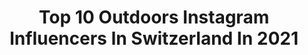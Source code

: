 ---
title: Top 10 Outdoors Instagram Influencers In Switzerland In 2021
description: >-
  Find top outdoors Instagram influencers in Switzerland in 2021. Most popular hashtags: #swissalps #switzerland #artofvisuals #visitswitzerland.
platform: Instagram
hits: 262
text_top: Discover the top-rated Instagram accounts on inBeat.
text_bottom: inBeat holds 262 Instagram influencers like this in Switzerland for you to contact.
profiles:
  - username: "sixthlens"
    fullname: >-
      Matteo Mangano | Photographer
    bio: >-
      ↟ 25 // Varese, Italy 🇮🇹 ↟ See the world through my eyes 🏔 ↟ Everyday life as @teomangano ↟ MY BEST VIDEO ⬇️ #outdoors #travel #landscapephotography
    location: "Switzerland"
    followers: 5932
    engagement: 1726
    commentsToLikes: 0.111616
    id: ckap9zt29u5es0i78h42tahbt
    verified: false
    hashtags: "#visitlofoten, #roamerground, #mtnfolk, #earth"
  - username: "phil_wenger"
    fullname: >-
      Phil Wenger Photography
    bio: >-
      . family man . feels alive and inspired when traveling . loves human connection . obsessed with the great outdoors . elopement and weddings . swiss
    location: "Switzerland"
    followers: 12023
    engagement: 616
    commentsToLikes: 0.022704
    id: ck5byfpqsp2710i118cmkswuv
    verified: false
    hashtags: "#heyheyhellomay, #switzerlandelopement, #intimatewedding, #placestoelope"
  - username: "tatsolbe"
    fullname: >-
      
    bio: >-
      Tatiana Solberg Travel | Lifestyle | Outdoors 68 Countries Norway based 🇳🇴
    location: "Switzerland"
    followers: 42955
    engagement: 447
    commentsToLikes: 0.213547
    id: ck0u1i51uwzjo0i19fzvu7zy2
    verified: false
    hashtags: "#france, #hello, #mybestcityshots, #russia"
  - username: "wunschengel"
    fullname: >-
      Julia // #intensifyinglife ✌🏼
    bio: >-
      Making the most of now | Passion for the outdoors & photography |📍Zurich🇨🇭| Founder @swissmountaingirls I 📷 Olympus M1 Mark III | Work with me👇🏼
    location: "Switzerland"
    followers: 6866
    engagement: 1128
    commentsToLikes: 0.051481
    id: ck0vximf6z2w30i19xxw3r4rg
    verified: false
    hashtags: "#lifeinswitzerland, #amazingswitzerland, #visitsouthamerica, #swissalps"
  - username: "kevs.art"
    fullname: >-
      Kevin ☆ Jack
    bio: >-
      ↟ Lifestyle ╳ Travel ╳ Outdoors ↟ 🇨🇭☆🇬🇧 ▪ Photographer ▪ Life is 10% of what you make it the other 90 is how you take it. #explorecreate ZRH -CH
    location: "Switzerland"
    followers: 7391
    engagement: 965
    commentsToLikes: 0.040704
    id: ck15rjucr89wu0i199l7xoc7p
    verified: false
    hashtags: "#inlovewithswitzerland, #earthpix, #longexposure, #sunsetinparadise"
  - username: "the_crazy_life_of_kepi_and_b"
    fullname: >-
      Kepica & Bertha 🐶
    bio: >-
      2 BT From 🇸🇮 living in 🇨🇭 and enjoying the outdoors ➡️ one click 📸 at the time 🐾
    location: "Switzerland"
    followers: 3071
    engagement: 1018
    commentsToLikes: 0.390326
    id: ck6uijp8zfg6i0j71dz0it60j
    verified: false
    hashtags: "#squishyfacecrew, #mydogismybestfriend, #swissalps, #funnypuppy"
  - username: "the__phonetographer"
    fullname: >-
      Dan | Hiking Travel Landscape
    bio: >-
      Capturing the #outdoors through #phonetography - #mountains to #oceans all #shotoniphone ✉️DM welcome 📸#iphone11pro 💍@rebeccaschifferli #raw_member
    location: "Switzerland"
    followers: 8819
    engagement: 637
    commentsToLikes: 0.040697
    id: ck0u1uqhhy1b40i19uvhim07l
    verified: false
    hashtags: "#southtyrol, #beautifulhotels, #shotoniphone, #lifewelltravelled"
  - username: "nik_hartmann"
    fullname: >-
      Nik Hartmann
    bio: >-
      established 1972 • 3+ TV24• host #nikhartmann #hiking #outdoors #switzerland 🧗🏻‍♂️🗻🏔⛰ #travel
    location: "Switzerland"
    followers: 46357
    engagement: 391
    commentsToLikes: 0.015413
    id: ck0ub33dzdp7b0i19owwcghbf
    verified: true
    hashtags: "#bordercolliesofinstagram, #dogsofinstagram, #bordercollie, #engadin"
  - username: "luna_anita_engadin"
    fullname: >-
      I'm Luna🐶💗living in the🇨🇭Alps
    bio: >-
      6 year-old Westie girl living in the beautiful Engadin🇨🇭🏞. Human Anita loves the outdoors⛷👞🐾🐎🎒🚴🏻‍♂️& taking loads! of photos of me🐶📸.
    location: "Switzerland"
    followers: 57651
    engagement: 169
    commentsToLikes: 0.015583
    id: ck5ccsz9phyjw0i115fcn3cvn
    verified: false
    hashtags: "#westie, #engadin, #hikerlife, #dog"
  - username: "mickdorff"
    fullname: >-
      Mick Dierdorff
    bio: >-
      Snowboarder, Lover of everything outdoors World Champion 2019 🇺🇸2018 Olympic team Steamboat Springs, CO 📍
    location: "Switzerland"
    followers: 6160
    engagement: 1211
    commentsToLikes: 0.031797
    id: ck5hedxrpsepg0i11mb0iut8x
    verified: true
    hashtags: "#snowboarding, #snowboardcross, #sbxlife, #drone"
---